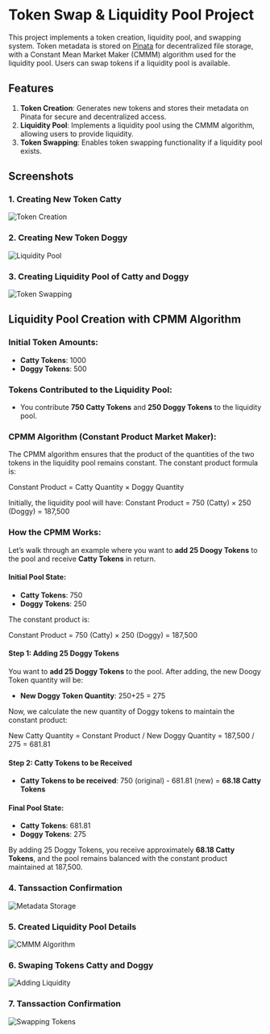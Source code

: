 # Token Swap & Liquidity Pool Project

This project implements a token creation, liquidity pool, and swapping system. Token metadata is stored on [Pinata](https://www.pinata.cloud/) for decentralized file storage, with a Constant Mean Market Maker (CMMM) algorithm used for the liquidity pool. Users can swap tokens if a liquidity pool is available.

## Features

1. **Token Creation**: Generates new tokens and stores their metadata on Pinata for secure and decentralized access.
2. **Liquidity Pool**: Implements a liquidity pool using the CMMM algorithm, allowing users to provide liquidity.
3. **Token Swapping**: Enables token swapping functionality if a liquidity pool exists.

## Screenshots

### 1. Creating New Token Catty
![Token Creation](https://github.com/Sagarshivalingappaathani/liquidity-pool/blob/main/screenshots/1.png)

### 2. Creating New Token Doggy
![Liquidity Pool](https://github.com/Sagarshivalingappaathani/liquidity-pool/blob/main/screenshots/2.png)

### 3. Creating Liquidity Pool of Catty and Doggy
![Token Swapping](https://github.com/Sagarshivalingappaathani/liquidity-pool/blob/main/screenshots/3.png)

## Liquidity Pool Creation with CPMM Algorithm

### Initial Token Amounts:
- **Catty Tokens**: 1000
- **Doggy Tokens**: 500

### Tokens Contributed to the Liquidity Pool:
- You contribute **750 Catty Tokens** and **250 Doggy Tokens** to the liquidity pool.

### CPMM Algorithm (Constant Product Market Maker):
The CPMM algorithm ensures that the product of the quantities of the two tokens in the liquidity pool remains constant. The constant product formula is:

Constant Product = Catty Quantity × Doggy Quantity

Initially, the liquidity pool will have:
Constant Product = 750 (Catty) × 250 (Doggy) = 187,500

### How the CPMM Works:
Let’s walk through an example where you want to **add 25 Doogy Tokens** to the pool and receive **Catty Tokens** in return.

#### Initial Pool State:
- **Catty Tokens**: 750
- **Doggy Tokens**: 250

The constant product is:

Constant Product = 750 (Catty) × 250 (Doggy) = 187,500


#### Step 1: Adding 25 Doggy Tokens
You want to **add 25 Doggy Tokens** to the pool. After adding, the new Doogy Token quantity will be:
- **New Doggy Token Quantity**: 250+25 = 275

Now, we calculate the new quantity of Doggy tokens to maintain the constant product:

New Catty Quantity = Constant Product / New Doggy Quantity = 187,500 / 275 = 681.81


#### Step 2: Catty Tokens to be Received
- **Catty Tokens to be received**: 750 (original) - 681.81 (new) = **68.18 Catty Tokens**

#### Final Pool State:
- **Catty Tokens**: 681.81
- **Doggy Tokens**: 275

By adding 25 Doggy Tokens, you receive approximately **68.18 Catty Tokens**, and the pool remains balanced with the constant product maintained at 187,500.


### 4. Tanssaction Confirmation
![Metadata Storage](https://github.com/Sagarshivalingappaathani/liquidity-pool/blob/main/screenshots/4.png)

### 5. Created Liquidity Pool Details
![CMMM Algorithm](https://github.com/Sagarshivalingappaathani/liquidity-pool/blob/main/screenshots/5.png)

### 6. Swaping Tokens Catty and Doggy
![Adding Liquidity](https://github.com/Sagarshivalingappaathani/liquidity-pool/blob/main/screenshots/6.png)

### 7. Tanssaction Confirmation
![Swapping Tokens](https://github.com/Sagarshivalingappaathani/liquidity-pool/blob/main/screenshots/7.png)

